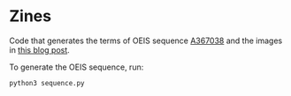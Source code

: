 # Zines

Code that generates the terms of OEIS sequence [A367038](https://oeis.org/A367038)
and the images in [this blog post](https://mscroggs.co.uk/blog/106).

To generate the OEIS sequence, run:

```bash
python3 sequence.py
```

